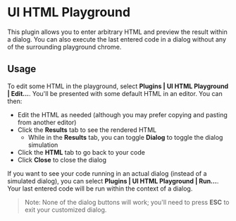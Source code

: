 # UI HTML Playground

This plugin allows you to enter arbitrary HTML and preview the result within a dialog. You can also execute the last entered code in a dialog without any of the surrounding playground chrome.

## Usage

To edit some HTML in the playground, select **Plugins | UI HTML Playground | Edit...**. You'll be presented with some default HTML in an editor. You can then:

* Edit the HTML as needed (although you may prefer copying and pasting from another editor)
* Click the **Results** tab to see the rendered HTML
    * While in the **Results** tab, you can toggle **Dialog** to toggle the dialog simulation
* Click the **HTML** tab to go back to your code
* Click **Close** to close the dialog

If you want to see your code running in an actual dialog (instead of a simulated dialog), you can select **Plugins | UI HTML Playground | Run...**. Your last entered code will be run within the context of a dialog.

> Note: None of the dialog buttons will work; you'll need to press **ESC** to exit your customized dialog.